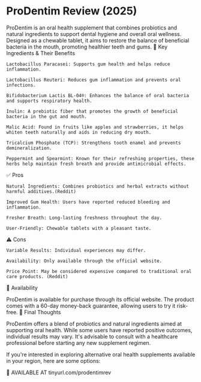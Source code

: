 # ProDentim Review (2025)

ProDentim is an oral health supplement that combines probiotics and natural ingredients to support dental hygiene and overall oral wellness. Designed as a chewable tablet, it aims to restore the balance of beneficial bacteria in the mouth, promoting healthier teeth and gums.
🧪 Key Ingredients & Their Benefits

    Lactobacillus Paracasei: Supports gum health and helps reduce inflammation.

    Lactobacillus Reuteri: Reduces gum inflammation and prevents oral infections.

    Bifidobacterium Lactis BL-04®: Enhances the balance of oral bacteria and supports respiratory health.

    Inulin: A prebiotic fiber that promotes the growth of beneficial bacteria in the gut and mouth.

    Malic Acid: Found in fruits like apples and strawberries, it helps whiten teeth naturally and aids in reducing dry mouth.

    Tricalcium Phosphate (TCP): Strengthens tooth enamel and prevents demineralization.

    Peppermint and Spearmint: Known for their refreshing properties, these herbs help maintain fresh breath and provide antimicrobial effects.

✅ Pros

    Natural Ingredients: Combines probiotics and herbal extracts without harmful additives.(Reddit)

    Improved Gum Health: Users have reported reduced bleeding and inflammation.

    Fresher Breath: Long-lasting freshness throughout the day.

    User-Friendly: Chewable tablets with a pleasant taste.

⚠️ Cons

    Variable Results: Individual experiences may differ.

    Availability: Only available through the official website.

    Price Point: May be considered expensive compared to traditional oral care products. (Reddit)

🛒 Availability

ProDentim is available for purchase through its official website. The product comes with a 60-day money-back guarantee, allowing users to try it risk-free.
🧾 Final Thoughts

ProDentim offers a blend of probiotics and natural ingredients aimed at supporting oral health. While some users have reported positive outcomes, individual results may vary. It's advisable to consult with a healthcare professional before starting any new supplement regimen.

If you're interested in exploring alternative oral health supplements available in your region, here are some options:

🛒 AVAILABLE AT tinyurl.com/prodentimrev
